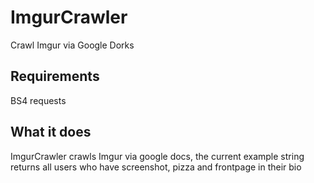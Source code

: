 # ImgurCrawler
Crawl Imgur via Google Dorks

Requirements
---------------
BS4
requests

What it does
---------------------------------------------------------------------
ImgurCrawler crawls Imgur via google docs, the current example string 
returns all users who have screenshot, pizza and frontpage in their bio
